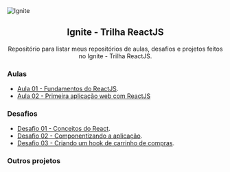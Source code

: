 <img alt="Ignite" src="https://i.imgur.com/eCVyxxy.png">
<h2 align="center">
  Ignite - Trilha ReactJS
</h2>
<p align="center">
Repositório para listar meus repositórios de aulas, desafios e projetos feitos no Ignite - Trilha ReactJS.
</p>

### Aulas

- [Aula 01 - Fundamentos do ReactJS](https://github.com/matheuslanduci/aula01-trilha-react).
- [Aula 02 - Primeira aplicação web com ReactJS](https://github.com/matheuslanduci/aula02-trilha-react)

### Desafios

- [Desafio 01 - Conceitos do React](https://github.com/matheuslanduci/desafio01-trilha-react).
- [Desafio 02 - Componentizando a aplicação](https://github.com/matheuslanduci/desafio02-trilha-react).
- [Desafio 03 - Criando um hook de carrinho de compras](https://github.com/matheuslanduci/desafio03-trilha-react).

### Outros projetos
